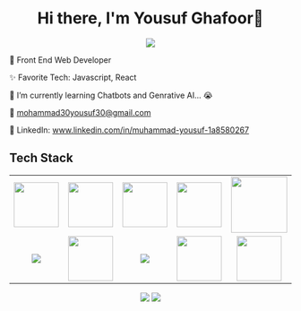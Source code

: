 <body>
  <div align="center">
    <h1> Hi there, I'm Yousuf Ghafoor👋<a href="https://yousuf-ghafoor.github.io/Portfolio-theme/"></h1>
  </div>
<p align="center">
<a href="https://github.com/Yousuf-Ghafoor"><img src="https://readme-typing-svg.herokuapp.com/?lines=AI+Developer;
						    &font=Roboto&size=26&duration=3500&pause=500&center=true&width=500&height=50&color=eab676"></a>
	

🤵 Front End Web Developer 

✨ Favorite Tech: Javascript, React

📓 I’m currently learning Chatbots and Genrative AI... 😭

📧 mohammad30yousuf30@gmail.com

💼 LinkedIn: www.linkedin.com/in/muhammad-yousuf-1a8580267


 
<h2>Tech Stack</h2>

<table width="100">
<tr>

 <td align='center'>
        <img src="https://upload.wikimedia.org/wikipedia/commons/thumb/3/38/HTML5_Badge.svg/600px-HTML5_Badge.svg.png"  width="80">
    </td>

<td align='center' width="200">
        <img src="https://cdn.pixabay.com/photo/2017/08/05/11/16/logo-2582747_640.png" width="80">
    </td>

<td align='center' width="200">
        <img src="https://github.com/abranhe/programming-languages-logos/blob/master/src/javascript/javascript.svg" width="80">
    </td>

 <td align='center' width="200">
        <img src="https://www.drupal.org/files/project-images/bootstrap5.jpeg" width="80">
    </td>

 <td align='center' width="200">
        <img src="https://www.vectorlogo.zone/logos/reactjs/reactjs-ar21.svg" width="100">
    </td>
 
</tr>
 
<tr>

<td align='center' width="200">
        <img src="https://logos-world.net/wp-content/uploads/2022/07/Java-Logo.png">
    </td>

<td align='center' width="200">
        <img src="https://upload.wikimedia.org/wikipedia/commons/thumb/c/c3/Python-logo-notext.svg/1200px-Python-logo-notext.svg.png" width="80">
    </td>

<td align='center' width="200">
        <img src="https://1000logos.net/wp-content/uploads/2020/08/MySQL-Logo.png">
    </td>

<td align='center' width="200">
        <img src="https://git-scm.com/images/logos/downloads/Git-Icon-1788C.png" width="80">
    </td>

 <td align='center'>
        <img src="https://github.com/bestofjs/bestofjs-webui/blob/master/public/logos/vscode.svg" width="80">
    </td>

</tr>
 

    
</table>
</p>
<p align="center">
<a href="www.linkedin.com/in/muhammad-yousuf-1a8580267"><img src="https://img.shields.io/badge/-Yousuf-Ghafoor-0077B5?style=flat&logo=Linkedin&logoColor=white"/></a>
<a href="mailto:mohammad30yousuf30@gmail.com"><img src="https://img.shields.io/badge/-mailto:mohammad30yousuf30@gmail.com-D14836?style=flat&logo=Gmail&logoColor=white"/></a>
 </p>
 
<br>
